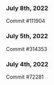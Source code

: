 ### July 8th, 2022

Commit #111904

### July 5th, 2022

Commit #314353


### July 4th, 2022

Commit #72281
